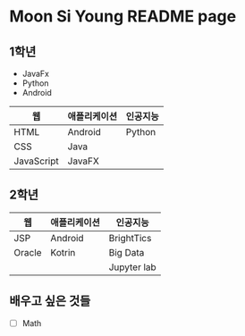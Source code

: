 # Moon Si Young README page

## 1학년

- JavaFx
- Python
- Android

| 웹 | 애플리케이션 | 인공지능 |
| - | - | - |
| HTML | Android | Python |
|CSS | Java | |
| JavaScript | JavaFX | |

## 2학년

| 웹 | 애플리케이션 | 인공지능 |
| - | - | - |
| JSP | Android | BrightTics | 
| Oracle | Kotrin | Big Data |
| | | Jupyter lab | 

## 배우고 싶은 것들

- [ ] Math
